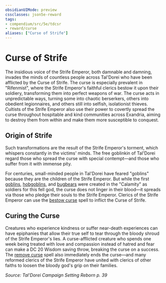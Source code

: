 ```yaml
---
obsidianUIMode: preview
cssclasses: json5e-reward
tags:
- compendium/src/5e/tdcsr
- reward/curse
aliases: ["Curse of Strife"]
---
```

# Curse of Strife

The insidious voice of the Strife Emperor, both damnable and damning, invades the minds of countless people across Tal'Dorei who have been afflicted by the Curse of Strife. The curse is especially prevalent in "Rifenmist", where the Strife Emperor's faithful clerics bestow it upon their soldiery, transforming them into perfect weapons of war. The curse acts in unpredictable ways, turning some into chaotic berserkers, others into obedient legionnaires, and others still into selfish, isolationist thieves. Cultists of the Strife Emperor also use their power to covertly spread the curse throughout hospitable and kind communities across Exandria, aiming to destroy them from within and make them more susceptible to conquest.

## Origin of Strife

Such transformations are the result of the Strife Emperor's torment, which whispers constantly in the victims' minds. The free goblinkin of Tal'Dorei regard those who spread the curse with special contempt—and those who suffer from it with immense pity.

For centuries, small-minded people in Tal'Dorei have feared "goblins" because they are the children of the Strife Emperor. But while the first [goblins](Mechanics/bestiary/humanoid/goblin.md), [hobgoblins](Mechanics/bestiary/humanoid/hobgoblin.md), and [bugbears](Mechanics/bestiary/humanoid/bugbear.md) were created in the "Calamity" as soldiers for this fell god, the curse does not linger in their blood—it spreads via those who pledge their souls to the Strife Emperor. Clerics of the Strife Emperor can use the [bestow curse](Mechanics/spells/bestow-curse.md) spell to inflict the Curse of Strife.

## Curing the Curse

Creatures who experience kindness or suffer near-death experiences can have epiphanies that allow their true self to tear through the bloody shroud of the Strife Emperor's lies. A curse-afflicted creature who spends one week being treated with love and compassion instead of hatred and fear can make a DC 20 Wisdom saving throw, breaking the curse on a success. The [remove curse](Mechanics/spells/remove-curse.md) spell also immediately ends the curse—and many reformed clerics of the Strife Emperor have united with clerics of other faiths to loosen the bloody god's grip on their families.

*Source: Tal'Dorei Campaign Setting Reborn p. 39*